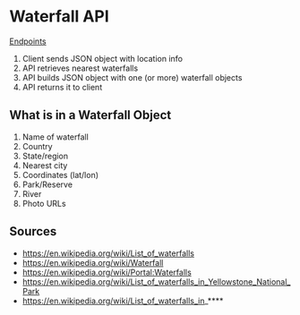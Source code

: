 # Waterfall API
[Endpoints](docs.md)

1. Client sends JSON object with location info
2. API retrieves nearest waterfalls
3. API builds JSON object with one (or more) waterfall objects
4. API returns it to client

## What is in a Waterfall Object
1. Name of waterfall
1. Country
1. State/region
1. Nearest city
1. Coordinates (lat/lon)
1. Park/Reserve
1. River
1. Photo URLs

## Sources
* https://en.wikipedia.org/wiki/List_of_waterfalls
* https://en.wikipedia.org/wiki/Waterfall
* https://en.wikipedia.org/wiki/Portal:Waterfalls
* https://en.wikipedia.org/wiki/List_of_waterfalls_in_Yellowstone_National_Park
* https://en.wikipedia.org/wiki/List_of_waterfalls_in_****
